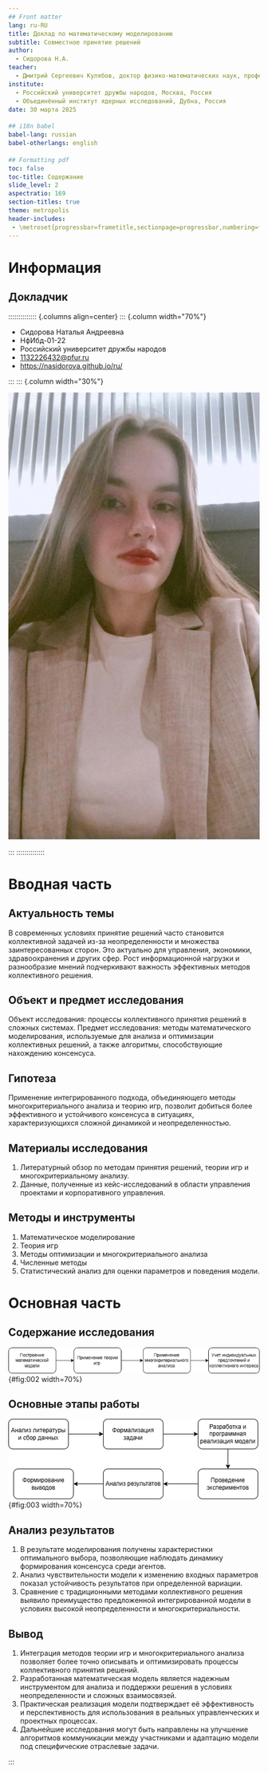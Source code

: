 ```yaml
---
## Front matter
lang: ru-RU
title: Доклад по математическому моделированию
subtitle: Совместное принятие решений
author:
  - Сидорова Н.А.
teacher:
  - Дмитрий Сергеевич Кулябов, доктор физико-математических наук, профессор
institute:
  - Российский университет дружбы народов, Москва, Россия
  - Объединённый институт ядерных исследований, Дубна, Россия
date: 30 марта 2025

## i18n babel
babel-lang: russian
babel-otherlangs: english

## Formatting pdf
toc: false
toc-title: Содержание
slide_level: 2
aspectratio: 169
section-titles: true
theme: metropolis
header-includes:
 - \metroset{progressbar=frametitle,sectionpage=progressbar,numbering=fraction}
---
```


# Информация

## Докладчик

:::::::::::::: {.columns align=center}
::: {.column width="70%"}

  * Сидорова Наталья Андреевна
  * НфИбд-01-22
  * Российский университет дружбы народов
  * [1132226432@pfur.ru](mailto:1132226432@pfur.ru)
  * <https://nasidorova.github.io/ru/>

:::
::: {.column width="30%"}

![](image/1.jpg)

:::
::::::::::::::

# Вводная часть

## Актуальность темы
В современных условиях принятие решений часто становится коллективной задачей из-за неопределенности и множества заинтересованных сторон. Это актуально для управления, экономики, здравоохранения и других сфер. Рост информационной нагрузки и разнообразие мнений подчеркивают важность эффективных методов коллективного решения.
	
## Объект и предмет исследования
Объект исследования: процессы коллективного принятия решений в сложных системах.
Предмет исследования: методы математического моделирования, используемые для анализа и оптимизации коллективных решений, а также алгоритмы, способствующие нахождению консенсуса.

## Гипотеза
Применение интегрированного подхода, объединяющего методы многокритериального анализа и теорию игр, позволит добиться более эффективного и устойчивого консенсуса в ситуациях, характеризующихся сложной динамикой и неопределенностью.
	
## Материалы исследования
1. Литературный обзор по методам принятия решений, теории игр и многокритериальному анализу.
2. Данные, полученные из кейс-исследований в области управления проектами и корпоративного управления.

## Методы и инструменты
1. Математическое моделирование
2. Теория игр
3. Методы оптимизации и многокритериального анализа
4. Численные методы
5. Статистический анализ для оценки параметров и поведения модели.

# Основная часть

## Содержание исследования

![Содержание исследования](image/2.png){#fig:002 width=70%}

## Основные этапы работы

![Этапы работы](image/3.png){#fig:003 width=70%}

## Анализ результатов

1. В результате моделирования получены характеристики оптимального выбора, позволяющие наблюдать динамику формирования консенсуса среди агентов.
2. Анализ чувствительности модели к изменению входных параметров показал устойчивость результатов при определенной вариации.
3. Сравнение с традиционными методами коллективного решения выявило преимущество предложенной интегрированной модели в условиях высокой неопределенности и многокритериальности.

## Вывод

1. Интеграция методов теории игр и многокритериального анализа позволяет более точно описывать и оптимизировать процессы коллективного принятия решений.
2. Разработанная математическая модель является надежным инструментом для анализа и поддержки решения в условиях неопределенности и сложных взаимосвязей.
3. Практическая реализация модели подтверждает её эффективность и перспективность для использования в реальных управленческих и проектных процессах.
4. Дальнейшие исследования могут быть направлены на улучшение алгоритмов коммуникации между участниками и адаптацию модели под специфические отраслевые задачи.


:::

